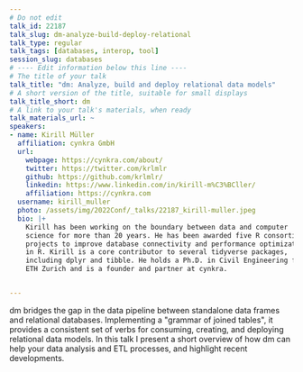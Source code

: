 ```yaml
---
# Do not edit
talk_id: 22187
talk_slug: dm-analyze-build-deploy-relational
talk_type: regular
talk_tags: [databases, interop, tool]
session_slug: databases
# ---- Edit information below this line ----
# The title of your talk
talk_title: "dm: Analyze, build and deploy relational data models"
# A short version of the title, suitable for small displays
talk_title_short: dm
# A link to your talk's materials, when ready
talk_materials_url: ~
speakers:
- name: Kirill Müller
  affiliation: cynkra GmbH
  url:
    webpage: https://cynkra.com/about/
    twitter: https://twitter.com/krlmlr
    github: https://github.com/krlmlr/
    linkedin: https://www.linkedin.com/in/kirill-m%C3%BCller/
    affiliation: https://cynkra.com
  username: kirill_muller
  photo: /assets/img/2022Conf/_talks/22187_kirill-muller.jpeg
  bio: |+
    Kirill has been working on the boundary between data and computer
    science for more than 20 years. He has been awarded five R consortium
    projects to improve database connectivity and performance optimization
    in R. Kirill is a core contributor to several tidyverse packages,
    including dplyr and tibble. He holds a Ph.D. in Civil Engineering from
    ETH Zurich and is a founder and partner at cynkra.


---
```


<!-- ABSTRACT ----
Please write abstract below. You may use simple markdown (links, code style, bold, italics)
-->

dm bridges the gap in the data pipeline between standalone data frames and
relational databases. Implementing a "grammar of joined tables", it provides a
consistent set of verbs for consuming, creating, and deploying relational data
models. In this talk I present a short overview of how dm can help your data
analysis and ETL processes, and highlight recent developments.

